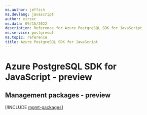 ```yaml
---
ms.author: jeffish
ms.devlang: javascript
author: xirzec
ms.data: 09/15/2022
description: Reference for Azure PostgreSQL SDK for JavaScript
ms.service: postgresql
ms.topic: reference
title: Azure PostgreSQL SDK for JavaScript
---
```

# Azure PostgreSQL SDK for JavaScript - preview

## Management packages - preview
[!INCLUDE [mgmt-packages](postgresql-mgmt-index.md)]